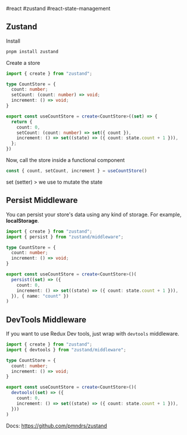#react 
#zustand
#react-state-management

## Zustand

Install

```bash
pnpm install zustand
```

Create a store

```ts
import { create } from "zustand";

type CountStore = {
  count: number;
  setCount: (count: number) => void;
  increment: () => void;
}

export const useCountStore = create<CountStore>((set) => {
  return {
    count: 0,
    setCount: (count: number) => set({ count }),
    increment: () => set((state) => ({ count: state.count + 1 })),
  };
})

```

Now, call the store inside a functional component

```ts
const { count, setCount, increment } = useCountStore()
```

set (setter) > we use to mutate the state

## Persist Middleware

You can persist your store's data using any kind of storage. For example, **localStorage**.

```ts
import { create } from "zustand";
import { persist } from "zustand/middleware";

type CountStore = {
  count: number;
  increment: () => void;
}

export const useCountStore = create<CountStore>()(
  persist((set) => ({
    count: 0,
    increment: () => set((state) => ({ count: state.count + 1 })),
  }), { name: "count" })
)
```

## DevTools Middleware

If you want to use Redux Dev tools, just wrap with `devtools` middleware.

```ts
import { create } from "zustand";
import { devtools } from "zustand/middleware";

type CountStore = {
  count: number;
  increment: () => void;
}

export const useCountStore = create<CountStore>()(
  devtools((set) => ({
    count: 0,
    increment: () => set((state) => ({ count: state.count + 1 })),
  }))
)
```


Docs: https://github.com/pmndrs/zustand

